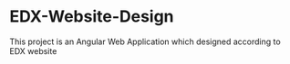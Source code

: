 # EDX-Website-Design
This project is an Angular Web Application which designed according to EDX website
